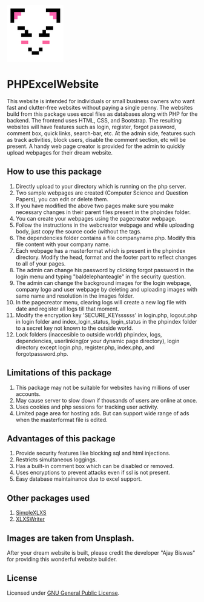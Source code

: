 <img src="https://github.com/ajaybiswas22/PHPExcelWebsite/blob/master/SourceCode/images/homeim.png" width="150" height="150">

# PHPExcelWebsite
This website is intended for individuals or small business owners who want fast and clutter-free websites without paying a single penny. The websites build from this package uses excel files as databases along with PHP for the backend. The frontend uses HTML, CSS, and Bootstrap. The resulting websites will have features such as login, register, forgot password, comment box, quick links, search-bar, etc. At the admin side, features such as track activities, block users, disable the comment section, etc will be present. A handy web page creator is provided for the admin to quickly upload webpages for their dream website.

## How to use this package

1. Directly upload to your directory which is running on the php server. 
2. Two sample webpages are created (Computer Science and Question Papers), you can edit or delete them. 
3. If you have modified the above two pages make sure you make necessary changes in their parent files present in the phpindex folder.
4. You can create your webpages using the pagecreator webpage.
5. Follow the instructions in the webcreator webpage and while uploading body, just copy the source code (without the <body> </body> tags.
6. The dependencies folder contains a file companyname.php. Modify this file content with your company name.
7. Each webpage has a masterformat which is present in the phpindex directory. Modify the head, format and the footer part to reflect      changes to all of your pages. 
8. The admin can change his password by clicking forgot password in the login menu and typing "baldelephanteagle" in the security question.
9. The admin can change the background images for the login webpage, company logo and user webpage by deleting and uploading images with same name and resolution in the images folder.
10. In the pagecreator menu, clearing logs will create a new log file with date and register all logs till that moment.
11. Modify the encryption key 'SECURE_KEYssssss' in login.php, logout.php in login folder and index_login_status, login_status in the phpindex folder to a secret key not known to the outside world.
12. Lock folders (inaccesible to outside world) phpindex, logs, dependencies, userlinking(or your dynamic page directory), login directory except login.php, register.php, index.php, and forgotpassword.php.

## Limitations of this package

1. This package may not be suitable for websites having millions of user accounts.
2. May cause server to slow down if thousands of users are online at once.
3. Uses cookies and php sessions for tracking user activity.
4. Limited page area for hosting ads. But can support wide range of ads when the masterformat file is edited.

## Advantages of this package

1. Provide security features like blocking sql and html injections.
2. Restricts simultaneous loggings.
3. Has a built-in comment box which can be disabled or removed.
4. Uses encryptions to prevent attacks even if ssl is not present.
5. Easy database maintainance due to excel support.

## Other packages used

1. [SimpleXLXS](https://github.com/shuchkin/simplexlsx)
2. [XLXSWriter](https://github.com/mk-j/PHP_XLSXWriter)

## Images are taken from Unsplash.

After your dream website is built, please credit the developer "Ajay Biswas" for providing this wonderful website builder.

## License

Licensed under [GNU General Public License](LICENSE).
